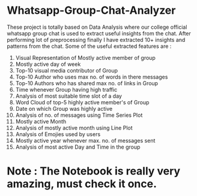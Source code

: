 # Whatsapp-Group-Chat-Analyzer
These project is totally based on Data Analysis where our college official whatsapp group chat is used to extract useful insights from the chat. After performing lot of preprocessing finally I have extracted 10+ insights and patterns from the chat. Some of the useful extracted features are : 
  1. Visual Representation of Mostly active member of group
  2. Mostly active day of week
  3. Top-10 visual media contributor of Group
  4. Top-10 Author who uses max no. of words in there messages
  5. Top-10 Authors who has shared max no. of links in Group
  6. Time whenever Group having high traffic
  7. Analysis of most suitable time slot of a day
  8. Word Cloud of top-5 highly active member's of Group
  9. Date on which Group was highly active
  10. Analysis of no. of messages using Time Series Plot
  11. Mostly active Month
  12. Analysis of mostly active month using Line Plot
  13. Analysis of Emojies used by users
  14. Mostly active year whenever max. no. of messages sent
  15. Analysis of most active Day and Time in the group
# Note : The Notebook is really very amazing, must check it once.
